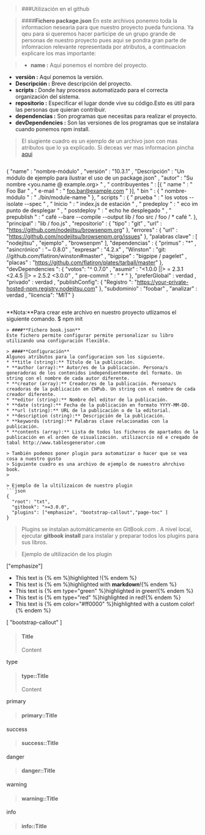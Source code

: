 > ###Utilización en el github

> ####**Fichero package.json**
  En este archivos ponemro toda la informacion nesearia para que nuestro
  proyecto pueda funciona. Ya qeu para si queremos hacer participe de un
  grupo grande de personas de nuestro proyecto pues aqui se pondra gran parte
  de infomracion relevante representada por atributos, a continuacion explicare
  los mas importante:
  
> * **name :** Aquí ponemos el nombre del proyecto.
* **versiòn :**  Aquí ponemos la versión.
* **Descripción :** Breve descripción del proyecto.
* **scripts :** Donde hay procesos automatizado para el correcta organización del sistema.
* **repositorio :** Especificar el lugar donde vive su código.Esto es útil para las personas que quieran contribuir.
* **dependencias :** Son programas que necesitas para realizar el proyecto.
* **devDependencies :** Son las versiones de los programas que se instalara cuando ponemos npm install.

> El siugiente cuadro es un ejemplo de un archivo json con mas atributos que lo ya 
explicado. Si deceas ver mas informacion pincha [aqui](https://docs.npmjs.com/files/package.json)

> ```json
{
  "name" : "nombre-módulo" , 
  "versión" : "10.3.1" , 
  "Descripción" : "Un módulo de ejemplo para ilustrar el uso de un package.json" , 
  "autor" : "Su nombre <you.name @ example.org> " , 
  " contribuyentes " : [{
   " name " : " Foo Bar " ,
   " e-mail " : " foo.bar@example.com " 
}], 
  " bin " : {
   " nombre-módulo " : " ./bin/module-name " 
}, 
  " scripts " : { 
    " prueba " : " los votos --isolate --spec " , 
    " Inicio " : " index.js de estación " , 
    " predeploy " : " eco im punto de desplegar " , 
    " postdeploy " : " echo he desplegado " , 
    " prepublish " : " café --bare --compile --output lib / foo src / foo / * café ".
  },
  "principal" : "lib / foo.js" , 
  "repositorio" : {
   "tipo" : "git" ,
   "url" : "https://github.com/nodejitsu/browsenpm.org" 
}, 
  "errores" : {
   "url" : "https://github.com/nodejitsu/browsenpm.org/issues" 
}, 
  "palabras clave" : [
   "nodejitsu" ,
   "ejemplo" ,
   "browsenpm" 
], 
  "dependencias" : { 
    "primus" : "*" , 
    "asincrónico" : "~ 0.8.0" , 
    "expresar" : "4.2.x" , 
    "Winston" : "git: //github.com/flatiron/winston#master" , 
    "bigpipe" : "bigpipe / pagelet" , 
    "placas" : "https://github.com/flatiron/plates/tarball/master"
  },
  "devDependencies ": { 
    "votos": "^ 0.7.0" , 
    "asumir" : "<1.0.0 ||> = 2.3.1 <2.4.5 ||> = 2.5.2 <3.0.0" , 
    " pre-commit " : " * "
  },
  "preferGlobal" : verdad , 
  "privado" : verdad , 
  "publishConfig": {
   "Registro ": "https://your-private-hosted-npm.registry.nodejitsu.com" 
}, 
  "subdominio" : "foobar" , 
  "analizar" : verdad , 
  "licencia": "MIT"
}
```
```
**Nota:**Para crear este archivo en nuestro proyecto utlizamos el siguiente comando.
   $ npm init
```
> ####**Fichero book.json**
Este fichero permite configurar permite personalizar su libro utilizando una configuración flexible.
    
> ####**Configuración**
Algunos atributos para la configuracion son los siguiente.
* **title (string):** Título de la publicación.
* **author (array):** Autor/es de la publicación. Persona/s generadoras de los contenidos independientemente del formato. Un string con el nombre de cada autor diferente.
* **creator (array):** Creador/es de la publicación. Persona/s creadoras de la publicación en CHPub. Un string con el nombre de cada creador diferente.
* **editor (string):** Nombre del editor de la publicación.
* **date (string):** Fecha de la publicación en formato YYYY-MM-DD.
* **url (string):** URL de la publicación o de la editorial.
* **description (string):** Descripción de la publicación.
* **keywords (string):** Palabras clave relacionadas con la publicación.
* **contents (array):** Lista de todos los ficheros de apartados de la publicación en el orden de visualización. utilizacrcio nd e creqado de tabal http://www.tablesgenerator.com

> También podemos poner plugin para automatizar o hacer que se vea cosa a nuestro gusto
> Siguiente cuadro es una archivo de ejemplo de nueestro ahrchivo book.
> 

> Ejemplo de la ultilizaicon de nuestro plugin
```json
{
  "root": "txt",
  "gitbook": ">=3.0.0",
  "plugins": ["emphasize", "bootstrap-callout","page-toc" ]
}
```
> Plugins se instalan automáticamente en GitBook.com . A nivel local, ejecutar 
**gitbook install** para instalar y preparar todos los plugins para sus libros.

> Ejemplo de ultilización de los plugin

["emphasize"]
* This text is {% em  %}highlighted !{% endem %}
* This text is {% em %}highlighted with **markdown**!{% endem %}
* This text is {% em type="green" %}highlighted in green!{% endem %}
* This text is {% em type="red" %}highlighted in red!{% endem %}
* This text is {% em color="#ff0000" %}highlighted with a custom color!{% endem %}

[ "bootstrap-callout" ]

> #### Title
>
> Content

type
> #### type::Title
>
> Content

primary
> #### primary::Title
>       
> 

success
> #### success::Title
> 
> 

danger
> #### danger::Title
>
>

warning
> #### warning::Title
>
>

info
> #### info::Title
>
>